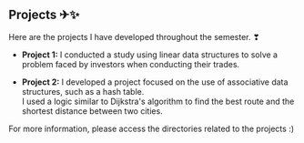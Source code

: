 ## Projects ✈✨
Here are the projects I have developed throughout the semester. ❣

- **Project 1:** I conducted a study using linear data structures to solve a problem faced by investors when conducting their trades.

- **Project 2:** I developed a project focused on the use of associative data structures, such as a hash table. <br>
I used a logic similar to Dijkstra's algorithm to find the best route and the shortest distance between two cities.

For more information, please access the directories related to the projects :)
